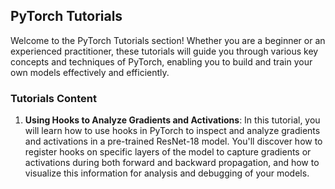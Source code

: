 ## PyTorch Tutorials

Welcome to the PyTorch Tutorials section! Whether you are a beginner or an experienced practitioner, these tutorials will guide you through various key concepts and techniques of PyTorch, enabling you to build and train your own models effectively and efficiently.

### Tutorials Content

1. **Using Hooks to Analyze Gradients and Activations**: In this tutorial, you will learn how to use hooks in PyTorch to inspect and analyze gradients and activations in a pre-trained ResNet-18 model. You'll discover how to register hooks on specific layers of the model to capture gradients or activations during both forward and backward propagation, and how to visualize this information for analysis and debugging of your models.
